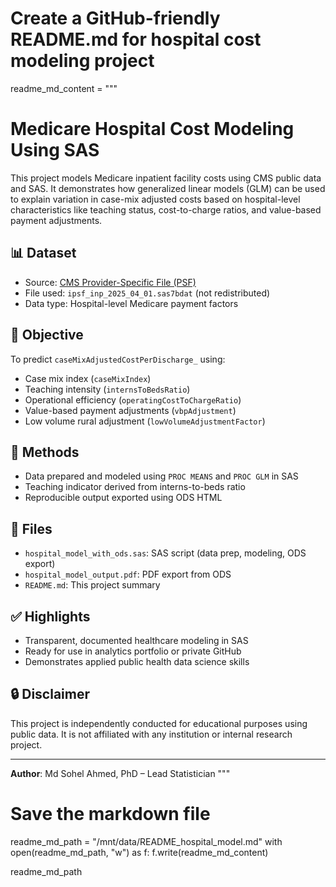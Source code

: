 # Create a GitHub-friendly README.md for hospital cost modeling project
readme_md_content = """
# Medicare Hospital Cost Modeling Using SAS

This project models Medicare inpatient facility costs using CMS public data and SAS.
It demonstrates how generalized linear models (GLM) can be used to explain variation in 
case-mix adjusted costs based on hospital-level characteristics like teaching status, 
cost-to-charge ratios, and value-based payment adjustments.

## 📊 Dataset
- Source: [CMS Provider-Specific File (PSF)](https://www.cms.gov/)
- File used: `ipsf_inp_2025_04_01.sas7bdat` (not redistributed)
- Data type: Hospital-level Medicare payment factors

## 🎯 Objective
To predict `caseMixAdjustedCostPerDischarge_` using:
- Case mix index (`caseMixIndex`)
- Teaching intensity (`internsToBedsRatio`)
- Operational efficiency (`operatingCostToChargeRatio`)
- Value-based payment adjustments (`vbpAdjustment`)
- Low volume rural adjustment (`lowVolumeAdjustmentFactor`)

## 🧪 Methods
- Data prepared and modeled using `PROC MEANS` and `PROC GLM` in SAS
- Teaching indicator derived from interns-to-beds ratio
- Reproducible output exported using ODS HTML

## 📁 Files
- `hospital_model_with_ods.sas`: SAS script (data prep, modeling, ODS export)
- `hospital_model_output.pdf`: PDF export from ODS
- `README.md`: This project summary

## ✅ Highlights
- Transparent, documented healthcare modeling in SAS
- Ready for use in analytics portfolio or private GitHub
- Demonstrates applied public health data science skills

## 🔒 Disclaimer
This project is independently conducted for educational purposes using public data. 
It is not affiliated with any institution or internal research project.

---
**Author**: Md Sohel Ahmed, PhD – Lead Statistician
"""

# Save the markdown file
readme_md_path = "/mnt/data/README_hospital_model.md"
with open(readme_md_path, "w") as f:
    f.write(readme_md_content)

readme_md_path
